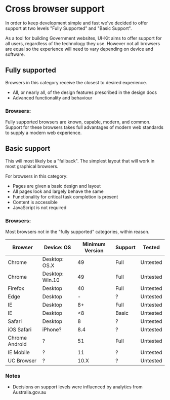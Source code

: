 # Cross browser support
In order to keep development simple and fast we've decided to offer support at two levels "Fully Supported" and "Basic Support".

As a tool for building Government websites, UI-Kit aims to offer support for all users, regardless of the technology they use. However not all browsers are equal so the experience will need to vary depending on device and software.


## Fully supported
Browsers in this category receive the closest to desired experience.

* All, or nearly all, of the design features prescribed in the design docs
* Advanced functionality and behaviour

### Browsers:
Fully supported browsers are known, capable, modern, and common. Support for these browsers takes full advantages of modern web standards to supply a modern web experience.



## Basic support
This will most likely be a "fallback". The simplest layout that will work in most graphical browsers.

For browsers in this category:
* Pages are given a basic design and layout
* All pages look and largely behave the same
* Functionality for critical task completion is present
* Content is accessible
* JavaScript is not required

### Browsers:
Most browsers not in the "fully supported" categories, within reason.


| Browser        | Device: OS      | Minimum Version | Support | Tested   |
|----------------|-----------------|-----------------|---------|----------|
| Chrome         | Desktop: OS.X   | 49              | Full    | Untested |
| Chrome         | Desktop: Win.10 | 49              | Full    | Untested |
| Firefox        | Desktop         | 40              | Full    | Untested |
| Edge           | Desktop         | -               | ?       | Untested |
| IE             | Desktop         | 8+              | Full    | Untested |
| IE             | Desktop         | <8              | Basic   | Untested |
| Safari         | Desktop         | 8               | ?       | Untested |
| iOS Safari     | iPhone?         | 8.4             | ?       | Untested |
| Chrome Android | ?               | 51              | Full    | Untested |
| IE Mobile      | ?               | 11              | ?       | Untested |
| UC Browser     | ?               | 10.X            | ?       | Untested |

### Notes
* Decisions on support levels were influenced by analytics from Australia.gov.au
